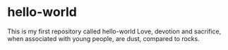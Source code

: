 # hello-world
This is my first repository called hello-world
Love, devotion and sacrifice, when associated with young people, are dust, compared to rocks.
